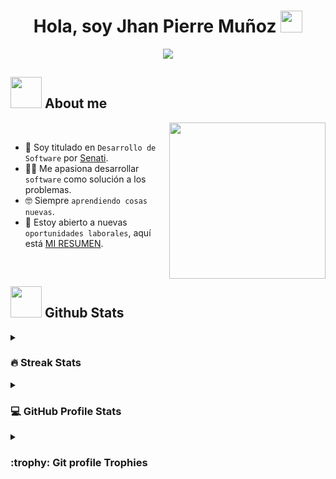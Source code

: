 <h1 align="center">Hola, soy Jhan Pierre Muñoz <img src="https://media.giphy.com/media/hvRJCLFzcasrR4ia7z/giphy.gif" width="35"></h1>
<p align="center">
  <a href="https://github.com/DenverCoder1/readme-typing-svg">
    <img src="https://readme-typing-svg.herokuapp.com?font=Time+New+Roman&color=%23C8BE25&size=25&center=true&vCenter=true&width=600&height=100&lines=Web+Developer;Full+Stack+Developer;Back+End+Developer;Always+learning+new+things">
  </a>
</p>

## <picture><img src = "https://github.com/7oSkaaa/7oSkaaa/blob/main/Images/about_me.gif?raw=true" width = 50px></picture> About me

<picture> <img align="right" src="https://github.com/7oSkaaa/7oSkaaa/blob/main/Images/Right_Side.gif?raw=true" width = 250px></picture>

<br>

- :school: Soy titulado en `Desarrollo de Software` por [Senati](https://www.senati.edu.pe/).
- :technologist: Me apasiona desarrollar `software` como solución a los problemas.
- :nerd_face: Siempre `aprendiendo cosas nuevas`.
- :thinking: Estoy abierto a nuevas `oportunidades laborales`, aquí está [MI RESUMEN](https://www.linkedin.com/in/jhandev/).
<br>

## <picture> <img src="https://github.com/7oSkaaa/7oSkaaa/blob/main/Images/Statistics.gif?raw=true" width=50px> </picture> Github Stats

<details><summary><h3> 🔥 Streak Stats</h3></summary>

----

<p align="center">
    <img src="https://github-readme-streak-stats.herokuapp.com/?user=Jhan-Pierre&theme=tokyonight_duo" alt="Jhan-Pierre" />
</p>

</details>
  
<details><summary><h3>💻 GitHub Profile Stats</h3></summary>

----

<p align="center">
    <a href="https://github.com/anuraghazra/github-readme-stats">
        <img alt="Jhan-Pierre Github Stats" src="https://github-readme-stats.vercel.app/api?username=Jhan-Pierre&show_icons=true&count_private=true&locale=en&theme=tokyonight&layout=compact" height="230px"/>
    </a>
    <img src="https://github-readme-stats.vercel.app/api/top-langs?username=Jhan-Pierre&langs_count=10&show_icons=true&locale=en&theme=tokyonight" alt="Jhan-Pierre" height="230px"/>
    <br/>

  <b>Nota:</b> Los lenguajes principales son solo una métrica de los lenguajes en los que está escrito mi código público y no reflejan nivel de experiencia o habilidad.
</p>

</details>

<details><summary> <h3> :trophy: Git profile Trophies </h3></summary>

----

<p align="center"> 
    <a href="https://github.com/ryo-ma/github-profile-trophy">
        <img src="https://github-profile-trophy.vercel.app/?username=Jhan-Pierre&layout=compact&theme=tokyonight&column=4&margin-w=15&margin-h=15" alt="Jhan-Pierre" />
    </a> 
</p>
	
</details>

